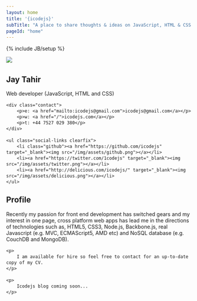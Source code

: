 ```yaml
---
layout: home
title: '{icodejs}'
subTitle: "A place to share thoughts & ideas on JavaScript, HTML & CSS."
pageId: "home"
---
```

{% include JB/setup %}

<div class="photo-shaddow">
    <div class="photo-holder">
        <img src="{{ HOME_PATH }}img/me.jpg" />
    </div>
</div>

<div class="details">
    <h2>Jay Tahir</h2>
    <p>Web developer (JavaScript, HTML and CSS)</p>

    <div class="contact">
        <p>e: <a href="mailto:icodejs@gmail.com">icodejs@gmail.com</a></p>
        <p>w: <a href="/">icodejs.com</a></p>
        <p>t: +44 7527 029 380</p>
    </div>

    <ul class="social-links clearfix">
        <li class="github"><a href="https://github.com/icodejs" target="_blank"><img src="/img/assets/github.png"></a></li>
        <li><a href="https://twitter.com/1codejs" target="_blank"><img src="/img/assets/twitter.png"></a></li>
        <li><a href="http://delicious.com/icodejs/" target="_blank"><img src="/img/assets/delicious.png"></a></li>
    </ul>
</div>

<div class="profile">
    <h2>Profile</h2>
    <p>
        Recently my passion for front end development has switched gears and my interest in one page,
        cross platform web apps has lead me in the directions of technologies such as, HTML5, CSS3,
        Node.js, Backbone.js, real Javascript (e.g. MVC, ECMAScript5, AMD etc) and NoSQL database
        (e.g. CouchDB and MongoDB).
    </p>

    <p>
        I am available for hire so feel free to contact for an up-to-date copy of my CV.
    </p>

    <p>
        Icodejs blog coming soon...
    </p>
</div>

<div class="hr"></div>

